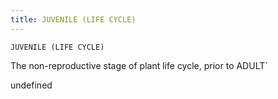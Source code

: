 ```yaml
---
title: JUVENILE (LIFE CYCLE)
---
```

`JUVENILE (LIFE CYCLE)`

The non-reproductive stage of plant life cycle, prior to ADULT`

undefined